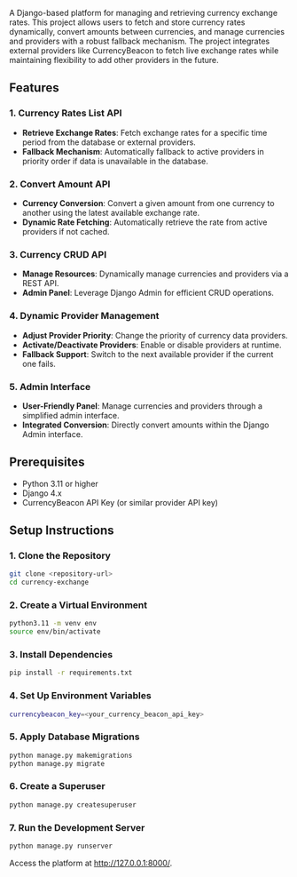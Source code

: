 A Django-based platform for managing and retrieving currency exchange rates. This project allows users to fetch and store currency rates dynamically, convert amounts between currencies, and manage currencies and providers with a robust fallback mechanism. The project integrates external providers like CurrencyBeacon to fetch live exchange rates while maintaining flexibility to add other providers in the future.

## Features
### 1. Currency Rates List API
- **Retrieve Exchange Rates**: Fetch exchange rates for a specific time period from the database or external providers.
- **Fallback Mechanism**: Automatically fallback to active providers in priority order if data is unavailable in the database.

### 2. Convert Amount API
- **Currency Conversion**: Convert a given amount from one currency to another using the latest available exchange rate.
- **Dynamic Rate Fetching**: Automatically retrieve the rate from active providers if not cached.

### 3. Currency CRUD API
- **Manage Resources**: Dynamically manage currencies and providers via a REST API.
- **Admin Panel**: Leverage Django Admin for efficient CRUD operations.

### 4. Dynamic Provider Management
- **Adjust Provider Priority**: Change the priority of currency data providers.
- **Activate/Deactivate Providers**: Enable or disable providers at runtime.
- **Fallback Support**: Switch to the next available provider if the current one fails.

### 5. Admin Interface
- **User-Friendly Panel**: Manage currencies and providers through a simplified admin interface.
- **Integrated Conversion**: Directly convert amounts within the Django Admin interface.
##

## Prerequisites
- Python 3.11 or higher
- Django 4.x
- CurrencyBeacon API Key (or similar provider API key)
##

## Setup Instructions

### 1. Clone the Repository
```bash
git clone <repository-url>
cd currency-exchange
```

### 2. Create a Virtual Environment
```bash
python3.11 -m venv env
source env/bin/activate
```

### 3. Install Dependencies
```bash
pip install -r requirements.txt
```

### 4. Set Up Environment Variables
```bash
currencybeacon_key=<your_currency_beacon_api_key>
```

### 5. Apply Database Migrations
```bash
python manage.py makemigrations
python manage.py migrate
```

### 6. Create a Superuser
```bash
python manage.py createsuperuser
```

### 7. Run the Development Server
```bash
python manage.py runserver
```
Access the platform at http://127.0.0.1:8000/.

##

